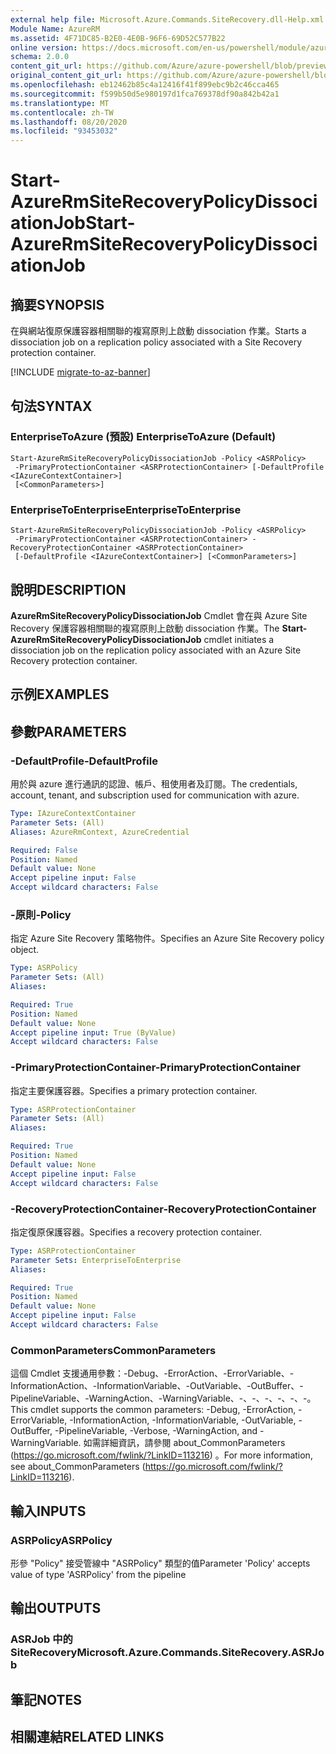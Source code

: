 ```yaml
---
external help file: Microsoft.Azure.Commands.SiteRecovery.dll-Help.xml
Module Name: AzureRM
ms.assetid: 4F71DC85-B2E0-4E0B-96F6-69D52C577B22
online version: https://docs.microsoft.com/en-us/powershell/module/azurerm.siterecovery/start-azurermsiterecoverypolicydissociationjob
schema: 2.0.0
content_git_url: https://github.com/Azure/azure-powershell/blob/preview/src/ResourceManager/SiteRecovery/Commands.SiteRecovery/help/Start-AzureRmSiteRecoveryPolicyDissociationJob.md
original_content_git_url: https://github.com/Azure/azure-powershell/blob/preview/src/ResourceManager/SiteRecovery/Commands.SiteRecovery/help/Start-AzureRmSiteRecoveryPolicyDissociationJob.md
ms.openlocfilehash: eb12462b85c4a12416f41f899ebc9b2c46cca465
ms.sourcegitcommit: f599b50d5e980197d1fca769378df90a842b42a1
ms.translationtype: MT
ms.contentlocale: zh-TW
ms.lasthandoff: 08/20/2020
ms.locfileid: "93453032"
---
```

# <span data-ttu-id="4503a-101">Start-AzureRmSiteRecoveryPolicyDissociationJob</span><span class="sxs-lookup"><span data-stu-id="4503a-101">Start-AzureRmSiteRecoveryPolicyDissociationJob</span></span>

## <span data-ttu-id="4503a-102">摘要</span><span class="sxs-lookup"><span data-stu-id="4503a-102">SYNOPSIS</span></span>
<span data-ttu-id="4503a-103">在與網站復原保護容器相關聯的複寫原則上啟動 dissociation 作業。</span><span class="sxs-lookup"><span data-stu-id="4503a-103">Starts a dissociation job on a replication policy associated with a Site Recovery protection container.</span></span>

[!INCLUDE [migrate-to-az-banner](../../includes/migrate-to-az-banner.md)]

## <span data-ttu-id="4503a-104">句法</span><span class="sxs-lookup"><span data-stu-id="4503a-104">SYNTAX</span></span>

### <span data-ttu-id="4503a-105">EnterpriseToAzure (預設) </span><span class="sxs-lookup"><span data-stu-id="4503a-105">EnterpriseToAzure (Default)</span></span>
```
Start-AzureRmSiteRecoveryPolicyDissociationJob -Policy <ASRPolicy>
 -PrimaryProtectionContainer <ASRProtectionContainer> [-DefaultProfile <IAzureContextContainer>]
 [<CommonParameters>]
```

### <span data-ttu-id="4503a-106">EnterpriseToEnterprise</span><span class="sxs-lookup"><span data-stu-id="4503a-106">EnterpriseToEnterprise</span></span>
```
Start-AzureRmSiteRecoveryPolicyDissociationJob -Policy <ASRPolicy>
 -PrimaryProtectionContainer <ASRProtectionContainer> -RecoveryProtectionContainer <ASRProtectionContainer>
 [-DefaultProfile <IAzureContextContainer>] [<CommonParameters>]
```

## <span data-ttu-id="4503a-107">說明</span><span class="sxs-lookup"><span data-stu-id="4503a-107">DESCRIPTION</span></span>
<span data-ttu-id="4503a-108">**AzureRmSiteRecoveryPolicyDissociationJob** Cmdlet 會在與 Azure Site Recovery 保護容器相關聯的複寫原則上啟動 dissociation 作業。</span><span class="sxs-lookup"><span data-stu-id="4503a-108">The **Start-AzureRmSiteRecoveryPolicyDissociationJob** cmdlet initiates a dissociation job on the replication policy associated with an Azure Site Recovery protection container.</span></span>

## <span data-ttu-id="4503a-109">示例</span><span class="sxs-lookup"><span data-stu-id="4503a-109">EXAMPLES</span></span>

## <span data-ttu-id="4503a-110">參數</span><span class="sxs-lookup"><span data-stu-id="4503a-110">PARAMETERS</span></span>

### <span data-ttu-id="4503a-111">-DefaultProfile</span><span class="sxs-lookup"><span data-stu-id="4503a-111">-DefaultProfile</span></span>
<span data-ttu-id="4503a-112">用於與 azure 進行通訊的認證、帳戶、租使用者及訂閱。</span><span class="sxs-lookup"><span data-stu-id="4503a-112">The credentials, account, tenant, and subscription used for communication with azure.</span></span>

```yaml
Type: IAzureContextContainer
Parameter Sets: (All)
Aliases: AzureRmContext, AzureCredential

Required: False
Position: Named
Default value: None
Accept pipeline input: False
Accept wildcard characters: False
```

### <span data-ttu-id="4503a-113">-原則</span><span class="sxs-lookup"><span data-stu-id="4503a-113">-Policy</span></span>
<span data-ttu-id="4503a-114">指定 Azure Site Recovery 策略物件。</span><span class="sxs-lookup"><span data-stu-id="4503a-114">Specifies an Azure Site Recovery policy object.</span></span>

```yaml
Type: ASRPolicy
Parameter Sets: (All)
Aliases: 

Required: True
Position: Named
Default value: None
Accept pipeline input: True (ByValue)
Accept wildcard characters: False
```

### <span data-ttu-id="4503a-115">-PrimaryProtectionContainer</span><span class="sxs-lookup"><span data-stu-id="4503a-115">-PrimaryProtectionContainer</span></span>
<span data-ttu-id="4503a-116">指定主要保護容器。</span><span class="sxs-lookup"><span data-stu-id="4503a-116">Specifies a primary protection container.</span></span>

```yaml
Type: ASRProtectionContainer
Parameter Sets: (All)
Aliases: 

Required: True
Position: Named
Default value: None
Accept pipeline input: False
Accept wildcard characters: False
```

### <span data-ttu-id="4503a-117">-RecoveryProtectionContainer</span><span class="sxs-lookup"><span data-stu-id="4503a-117">-RecoveryProtectionContainer</span></span>
<span data-ttu-id="4503a-118">指定復原保護容器。</span><span class="sxs-lookup"><span data-stu-id="4503a-118">Specifies a recovery protection container.</span></span>

```yaml
Type: ASRProtectionContainer
Parameter Sets: EnterpriseToEnterprise
Aliases: 

Required: True
Position: Named
Default value: None
Accept pipeline input: False
Accept wildcard characters: False
```

### <span data-ttu-id="4503a-119">CommonParameters</span><span class="sxs-lookup"><span data-stu-id="4503a-119">CommonParameters</span></span>
<span data-ttu-id="4503a-120">這個 Cmdlet 支援通用參數：-Debug、-ErrorAction、-ErrorVariable、-InformationAction、-InformationVariable、-OutVariable、-OutBuffer、-PipelineVariable、-WarningAction、-WarningVariable、-、-、-、-、-、-。</span><span class="sxs-lookup"><span data-stu-id="4503a-120">This cmdlet supports the common parameters: -Debug, -ErrorAction, -ErrorVariable, -InformationAction, -InformationVariable, -OutVariable, -OutBuffer, -PipelineVariable, -Verbose, -WarningAction, and -WarningVariable.</span></span> <span data-ttu-id="4503a-121">如需詳細資訊，請參閱 about_CommonParameters (https://go.microsoft.com/fwlink/?LinkID=113216) 。</span><span class="sxs-lookup"><span data-stu-id="4503a-121">For more information, see about_CommonParameters (https://go.microsoft.com/fwlink/?LinkID=113216).</span></span>

## <span data-ttu-id="4503a-122">輸入</span><span class="sxs-lookup"><span data-stu-id="4503a-122">INPUTS</span></span>

### <span data-ttu-id="4503a-123">ASRPolicy</span><span class="sxs-lookup"><span data-stu-id="4503a-123">ASRPolicy</span></span>
<span data-ttu-id="4503a-124">形參 "Policy" 接受管線中 "ASRPolicy" 類型的值</span><span class="sxs-lookup"><span data-stu-id="4503a-124">Parameter 'Policy' accepts value of type 'ASRPolicy' from the pipeline</span></span>

## <span data-ttu-id="4503a-125">輸出</span><span class="sxs-lookup"><span data-stu-id="4503a-125">OUTPUTS</span></span>

### <span data-ttu-id="4503a-126">ASRJob 中的 SiteRecovery</span><span class="sxs-lookup"><span data-stu-id="4503a-126">Microsoft.Azure.Commands.SiteRecovery.ASRJob</span></span>

## <span data-ttu-id="4503a-127">筆記</span><span class="sxs-lookup"><span data-stu-id="4503a-127">NOTES</span></span>

## <span data-ttu-id="4503a-128">相關連結</span><span class="sxs-lookup"><span data-stu-id="4503a-128">RELATED LINKS</span></span>

